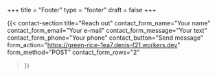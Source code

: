 +++
title =  "Footer"
type = "footer"
draft = false
+++

{{< contact-section
    title="Reach out" 
    contact_form_name="Your name"
    contact_form_email="Your e-mail"
    contact_form_message="Your text"
    contact_form_phone="Your phone"
    contact_button="Send message"
	  form_action="https://green-rice-1ea7.denis-f21.workers.dev"
    form_method="POST"
    contact_form_rows="2"
>}}




<script>
document.addEventListener("DOMContentLoaded", function () {
  const form = document.querySelector("form");
  const messageBox = document.getElementById("message");

  if (!form || !messageBox) return;

  form.addEventListener("submit", async function (e) {
    e.preventDefault();

    const name = form.querySelector("[name='full_name']").value.trim();
    const email = form.querySelector("[name='email']").value.trim();
    const phone = form.querySelector("[name='phone']").value.trim();
    const message = form.querySelector("[name='message']").value.trim();
    const secret = form.querySelector("[name='secret_field']")?.value || "";

    if (!name || !email || !message) {
      messageBox.textContent = "❗Please fill out your name, email, and message.";
      messageBox.style.color = "red";
      return;
    }

    const data = { name, email, phone, message, secret_field: secret };

    try {
      const response = await fetch(form.action, {
        method: form.method,
        headers: { "Content-Type": "application/json" },
        body: JSON.stringify(data),
      });

      const result = await response.json();
      if (result.success) {
        messageBox.textContent = "✅ Your message has been sent successfully!";
        messageBox.style.color = "green";
        form.reset();
      } else {
        messageBox.textContent = "❌ Something went wrong. Please try again.";
        messageBox.style.color = "red";
      }
    } catch {
      messageBox.textContent = "⚠️ Failed to send. Network error.";
      messageBox.style.color = "red";
    }
  });
});
</script>